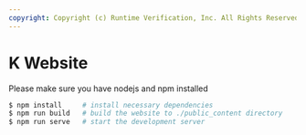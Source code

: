```yaml
---
copyright: Copyright (c) Runtime Verification, Inc. All Rights Reserved.
---
```


# K Website

Please make sure you have nodejs and npm installed

```bash
$ npm install     # install necessary dependencies
$ npm run build   # build the website to ./public_content directory
$ npm run serve   # start the development server
```

